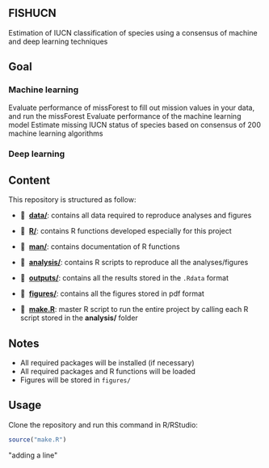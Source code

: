 ## FISHUCN

Estimation of IUCN classification of species using a consensus of machine and deep learning techniques

## Goal

### Machine learning
Evaluate performance of missForest to fill out mission values in your data, and run the missForest
Evaluate performance of the machine learning model
Estimate missing IUCN status of species based on consensus of 200 machine learning algorithms

### Deep learning

## Content

This repository is structured as follow:

- :file_folder: &nbsp;[**data/**](https://github.com/RaphSeguin/FISHUCN_clean/tree/master/data):
contains all data required to reproduce analyses and figures

- :file_folder: &nbsp;[**R/**](https://github.com/RaphSeguin/FISHUCN_clean/tree/master/R):
contains R functions developed especially for this project

- :file_folder: &nbsp;[**man/**](https://github.com/RaphSeguin/FISHUCN_clean/tree/master/man):
contains documentation of R functions

- :file_folder: &nbsp;[**analysis/**](https://github.com/RaphSeguin/FISHUCN_clean/tree/master/analysis):
contains R scripts to reproduce all the analyses/figures

- :file_folder: &nbsp;[**outputs/**](https://github.com/RaphSeguin/FISHUCN_clean/tree/master/outputs):
contains all the results stored in the `.Rdata` format

- :file_folder: &nbsp;[**figures/**](https://github.com/RaphSeguin/FISHUCN_clean/tree/master/figures):
contains all the figures stored in pdf format

- :page_facing_up: &nbsp;[**make.R**](https://github.com/RaphSeguin/FISHUCN_clean/tree/master/make.R):
master R script to run the entire project by calling each R script stored in the **analysis/** folder

## Notes

- All required packages will be installed (if necessary)
- All required packages and R functions will be loaded
- Figures will be stored in `figures/`

## Usage

Clone the repository and run this command in R/RStudio:

```r
source("make.R")
```
 

"adding a line" 
